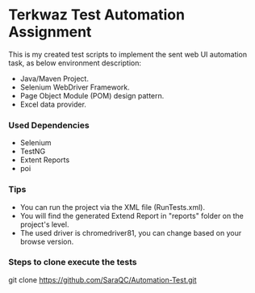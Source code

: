 # Terkwaz Test Automation Assignment
This is my created test scripts to implement the sent web UI automation task, as below environment description:

- Java/Maven Project.
- Selenium WebDriver Framework.
- Page Object Module (POM) design pattern.
- Excel data provider.

### Used Dependencies 
- Selenium
- TestNG
- Extent Reports
- poi

### Tips
- You can run the project via the XML file (RunTests.xml).
- You will find the generated Extend Report in "reports" folder on the project's level.
- The used driver is chromedriver81, you can change based on your browse version.

### Steps to clone execute the tests

git clone https://github.com/SaraQC/Automation-Test.git
